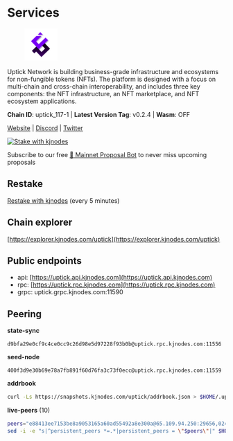 # Services

<figure><img src="https://raw.githubusercontent.com/kj89/cosmos-images/main/logos/uptick.png" alt=""><figcaption></figcaption></figure>

Uptick Network is building business-grade infrastructure and  ecosystems for non-fungible tokens (NFTs). The platform is  designed with a focus on multi-chain and cross-chain interoperability,  and includes three key components: the NFT infrastructure, an NFT  marketplace, and NFT ecosystem applications.

**Chain ID**: uptick_117-1 | **Latest Version Tag**: v0.2.4 | **Wasm**: OFF

[Website](https://uptick.network) | [Discord](https://discord.gg/UzeHS7fu5H) | [Twitter](https://twitter.com/uptickproject)

[![Stake with kjnodes](https://i.ibb.co/cr44Q8j/button-stake-with-kjnodes.png)](https://restake.app/uptick/uptickvaloper1jqpaf0vgzlxvjx5meq8huweuv2nguqe20seefq)

Subscribe to our free [🤖 Mainnet Proposal Bot](https://t.me/kjnodes_proposal_bot) to never miss upcoming proposals

## Restake

[Restake with kjnodes](https://restake.app/uptick/uptickvaloper1jqpaf0vgzlxvjx5meq8huweuv2nguqe20seefq) (every 5 minutes)
## Chain explorer
[https://explorer.kjnodes.com/uptick](https://explorer.kjnodes.com/uptick)

## Public endpoints

* api: [https://uptick.api.kjnodes.com](https://uptick.api.kjnodes.com)
* rpc: [https://uptick.rpc.kjnodes.com](https://uptick.rpc.kjnodes.com)
* grpc: uptick.grpc.kjnodes.com:11590

## Peering

**state-sync**

```text
d9bfa29e0cf9c4ce0cc9c26d98e5d97228f93b0b@uptick.rpc.kjnodes.com:11556
```

**seed-node**

```text
400f3d9e30b69e78a7fb891f60d76fa3c73f0ecc@uptick.rpc.kjnodes.com:11559
```

**addrbook**
```bash
curl -Ls https://snapshots.kjnodes.com/uptick/addrbook.json > $HOME/.uptickd/config/addrbook.json
```

**live-peers** (10)
```bash
peers="e88413ee7153be8a9053165a60ad55492a8e300a@65.109.94.250:29656,024a9c6eb41193e7fc76544572c0a8370e80e953@65.109.92.240:3156,ea83a93c2878af90d034138fc5026218fb89d0d2@69.197.19.36:21656,34d28eeb7be1b245fd64ba2df4cdf62b5eb60dd3@202.61.240.155:30001,d9bfa29e0cf9c4ce0cc9c26d98e5d97228f93b0b@65.109.88.38:15656,90c0c03d27e5b4354bffb709d28340f2657ca1c7@138.201.121.185:26679,8e924a598a06e29c9f84a0d68b6149f1524c1819@57.128.109.11:26656,632c2362378546ab77883077861f38405c378d06@104.194.8.68:60556,34d86f3a8dfce7d8b615563c587433c65792f104@185.219.142.221:15656,29269b318b35005b4ac39d010cbc3c41a5ab0833@185.144.99.33:26656"
sed -i -e "s|^persistent_peers *=.*|persistent_peers = \"$peers\"|" $HOME/.uptickd/config/config.toml
```
